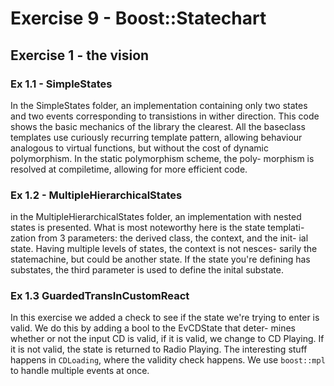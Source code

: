 Exercise 9 - Boost::Statechart
==============================

## Exercise 1 - the vision

### Ex 1.1 - SimpleStates
In the SimpleStates folder, an implementation containing only two states
and two events corresponding to transistions in wither direction.
This code shows the basic mechanics of the library the clearest. 
All the baseclass templates use curiously recurring template pattern, 
allowing behaviour analogous to virtual functions, but without the cost
of dynamic polymorphism. In the static polymorphism scheme, the poly-
morphism is resolved at compiletime, allowing for more efficient code.

### Ex 1.2 - MultipleHierarchicalStates
in the MultipleHierarchicalStates folder, an implementation with nested 
states is presented. What is most noteworthy here is the state templati-
zation from 3 parameters: the derived class, the context, and the init-
ial state. Having multiple levels of states, the context is not nesces-
sarily the statemachine, but could be another state. If the state you're
defining has substates, the third parameter is used to define the inital
substate.

### Ex 1.3 GuardedTransInCustomReact
In this exercise we added a check to see if the state   we're trying to 
enter is valid. We do this by adding a bool to the EvCDState that deter-
mines whether or not the input CD is valid, if it is valid, we change 
to CD Playing. If it is not valid, the state is returned to Radio Playing.
The interesting stuff happens in `CDLoading`, where the validity check 
happens. We use `boost::mpl` to handle multiple events at once.
